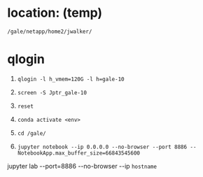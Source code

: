 # location: (temp)

`/gale/netapp/home2/jwalker/`


# qlogin

1. `qlogin -l h_vmem=120G -l h=gale-10`

2. `screen -S Jptr_gale-10`

3. `reset`

4. `conda activate <env>`

5. `cd /gale/`

6. `jupyter notebook --ip 0.0.0.0 --no-browser --port 8886 --NotebookApp.max_buffer_size=66843545600`

jupyter lab --port=8886 --no-browser --ip `hostname`
